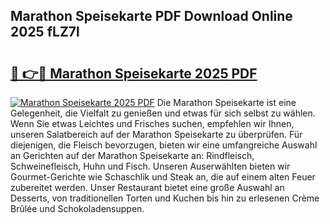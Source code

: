 ## Marathon Speisekarte PDF Download Online 2025 fLZ7l

# <h2><a href="http://gcaoafc.nevu.top/?p=Marathon+Speisekarte">🔗 👉🔴 Marathon Speisekarte 2025 PDF</a></h2>

[![Marathon Speisekarte 2025 PDF](https://i.imgur.com/dBaPXMq.png)](http://gcaoafc.nevu.top/?p=Marathon+Speisekarte)
Die Marathon Speisekarte ist eine Gelegenheit, die Vielfalt zu genießen und etwas für sich selbst zu wählen. Wenn Sie etwas Leichtes und Frisches suchen, empfehlen wir Ihnen, unseren Salatbereich auf der Marathon Speisekarte zu überprüfen. Für diejenigen, die Fleisch bevorzugen, bieten wir eine umfangreiche Auswahl an Gerichten auf der Marathon Speisekarte an: Rindfleisch, Schweinefleisch, Huhn und Fisch. Unseren Auserwählten bieten wir Gourmet-Gerichte wie Schaschlik und Steak an, die auf einem alten Feuer zubereitet werden. Unser Restaurant bietet eine große Auswahl an Desserts, von traditionellen Torten und Kuchen bis hin zu erlesenen Crème Brûlée und Schokoladensuppen.
